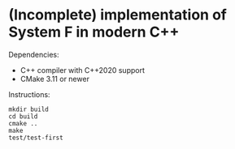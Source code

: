 # (Incomplete) implementation of System F in modern C++

Dependencies:
 - C++ compiler with C++2020 support
 - CMake 3.11 or newer

Instructions:
```
mkdir build
cd build
cmake ..
make
test/test-first
```
